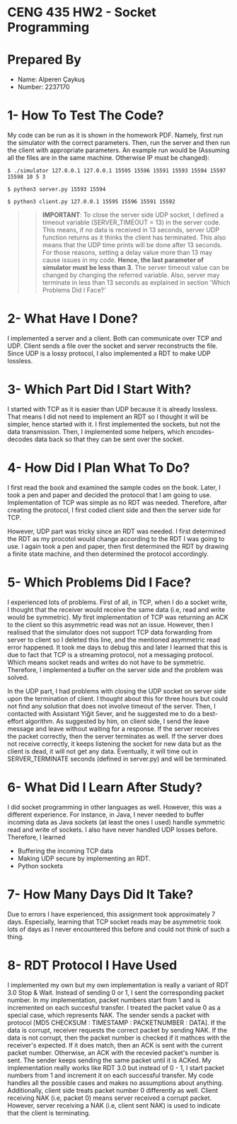 # CENG 435 HW2 - Socket Programming 

# Prepared By
 * Name: Alperen Çaykuş
 * Number: 2237170

# 1- How To Test The Code?

My code can be run as it is shown in the homework PDF. Namely, first run the simulator with the correct parameters. Then, run the server and then run the client with appropriate parameters. An example run would be (Assuming all the files are in the same machine. Otherwise IP must be changed):

```
$ ./simulator 127.0.0.1 127.0.0.1 15595 15596 15591 15593 15594 15597 15598 10 5 3

$ python3 server.py 15593 15594

$ python3 client.py 127.0.0.1 15595 15596 15591 15592
```

>> **IMPORTANT**: 
To close the server side UDP socket, I defined a timeout variable (SERVER_TIMEOUT = 13) in the server code. This means, if no data is received in 13 seconds, server UDP function returns as it thinks the client has terminated. This also means that the UDP time prints will be done after 13 seconds. 
For those reasons, setting a delay value more than 13 may cause issues in my code. **Hence, the last parameter of simulator must be less than 3.** The server timeout value can be changed by changing the referred variable. Also, server may terminate in less than 13 seconds as explained in section 'Which Problems Did I Face?'

# 2- What Have I Done?

I implemented a server and a client. Both can communicate over TCP and UDP. Client sends a file over the socket and server reconstructs the file. 
Since UDP is a lossy protocol, I also implemented a RDT to make UDP lossless.

# 3- Which Part Did I Start With?

I started with TCP as it is easier than UDP because it is already lossless. That means I did not need to implement an RDT so I thought it will be simpler, hence started with it. I first implemented the sockets, but not the data transmission. Then, I implemented some helpers, which encodes-decodes data back so that they can be sent over the socket. 

# 4- How Did I Plan What To Do?

I first read the book and examined the sample codes on the book. Later, I took a pen and paper and decided the protocol that I am going to use. Implementation of TCP was simple as no RDT was needed. Therefore, after creating the protocol, I first coded client side and then the server side for TCP.

However, UDP part was tricky since an RDT was needed. I first determined the RDT as my procotol would change according to the RDT I was going to use. I again took a pen and paper, then first determined the RDT by drawing a finite state machine, and then determined the protocol accordingly.

# 5- Which Problems Did I Face?

I experienced lots of problems. First of all, in TCP, when I do a socket write, I thought that the receiver would receive the same data (i.e, read and write would be symmetric). My first implementation of TCP was returning an ACK to the client so this asymmetric read was not an issue. However, then I realised that the simulator does not support TCP data forwarding from server to client so I deleted this line, and the mentioned asymmetric read error happened. It took me days to debug this and later I learned that this is due to fact that TCP is a streaming protocol, not a messaging protocol. Which means socket reads and writes do not have to be symmetric. Therefore, I implemented a buffer on the server side and the problem was solved. 

In the UDP part, I had problems with closing the UDP socket on server side upon the termination of client. I thought about this for three hours but could not find any solution that does not involve timeout of the server. Then, I contacted with Assistant Yiğit Sever, and he suggested me to do a best-effort algorithm. As suggested by him, on client side, I send the leave message and leave without waiting for a response. If the server receives the packet correctly, then the server terminates as well. If the server does not receive correctly, it keeps listening the socket for new data but as the client is dead, it will not get any data. Eventually, it will time out in SERVER_TERMINATE seconds (defined in server.py) and will be terminated. 

# 6- What Did I Learn After Study?

I did socket programming in other languages as well. However, this was a different experience. For instance, in Java, I never needed to buffer incoming data as Java sockets (at least the ones I used) handle symmetric read and write of sockets. I also have never handled UDP losses before. Therefore, I learned 

* Buffering the incoming TCP data
* Making UDP secure by implementing an RDT.
* Python sockets

# 7- How Many Days Did It Take?

Due to errors I have experienced, this assignment took approximately 7 days. Especially, learning that TCP socket reads may be asymmetric took lots of days as I never encountered this before and could not think of such a thing.

# 8- RDT Protocol I Have Used

I implemented my own but my own implementation is really a variant of RDT 3.0 Stop & Wait. Instead of sending 0 or 1, I sent the corresponding packet number. In my implementation, packet numbers start from 1 and is incremented on each succesful transfer. I treated the packet value 0 as a special case, which represents NAK. The sender sends a packet with protocol [MD5 CHECKSUM : TIMESTAMP : PACKETNUMBER : DATA]. If the data is corrupt, receiver requests the correct packet by sending NAK. If the data is not corrupt, then the packet number is checked if it mathces with the receiver's expected. If it does match, then an ACK is sent with the current packet number. Otherwise, an ACK with the recevied packet's number is sent. The sender keeps sending the same packet until it is ACKed. My implementation really works like RDT 3.0 but instead of 0 - 1, I start packet numbers from 1 and increment it on each successful transfer. My code handles all the possible cases and makes no assumptions about anything. Additionally, client side treats packet number 0 differently as well. Client receiving NAK (i.e, packet 0) means server received a corrupt packet. However, server receiving a NAK (i.e, client sent NAK) is used to indicate that the client is terminating.
